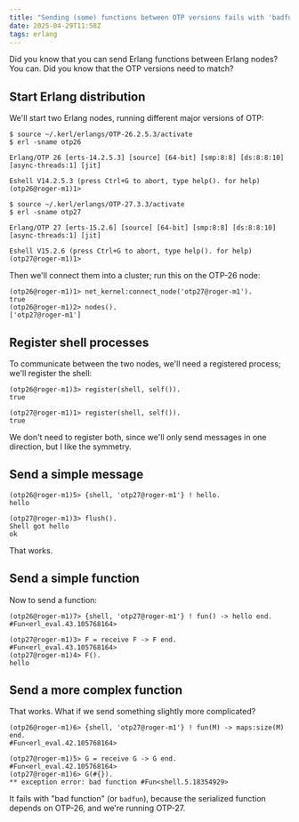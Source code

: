 ```yaml
---
title: "Sending (some) functions between OTP versions fails with 'badfun'"
date: 2025-04-29T11:58Z
tags: erlang
---
```


Did you know that you can send Erlang functions between Erlang nodes? You can. Did you know that the OTP versions need
to match?

## Start Erlang distribution

We'll start two Erlang nodes, running different major versions of OTP:

```
$ source ~/.kerl/erlangs/OTP-26.2.5.3/activate
$ erl -sname otp26

Erlang/OTP 26 [erts-14.2.5.3] [source] [64-bit] [smp:8:8] [ds:8:8:10] [async-threads:1] [jit]

Eshell V14.2.5.3 (press Ctrl+G to abort, type help(). for help)
(otp26@roger-m1)1>
```

```
$ source ~/.kerl/erlangs/OTP-27.3.3/activate
$ erl -sname otp27

Erlang/OTP 27 [erts-15.2.6] [source] [64-bit] [smp:8:8] [ds:8:8:10] [async-threads:1] [jit]

Eshell V15.2.6 (press Ctrl+G to abort, type help(). for help)
(otp27@roger-m1)1>
```

Then we'll connect them into a cluster; run this on the OTP-26 node:

```
(otp26@roger-m1)1> net_kernel:connect_node('otp27@roger-m1').
true
(otp26@roger-m1)2> nodes().
['otp27@roger-m1']
```

## Register shell processes

To communicate between the two nodes, we'll need a registered process; we'll register the shell:

```
(otp26@roger-m1)3> register(shell, self()).
true
```

```
(otp27@roger-m1)1> register(shell, self()).
true
```

We don't need to register both, since we'll only send messages in one direction, but I like the symmetry.

## Send a simple message

```
(otp26@roger-m1)5> {shell, 'otp27@roger-m1'} ! hello.
hello
```

```
(otp27@roger-m1)3> flush().
Shell got hello
ok
```

That works.

## Send a simple function

Now to send a function:

```
(otp26@roger-m1)7> {shell, 'otp27@roger-m1'} ! fun() -> hello end.
#Fun<erl_eval.43.105768164>
```

```
(otp27@roger-m1)3> F = receive F -> F end.
#Fun<erl_eval.43.105768164>
(otp27@roger-m1)4> F().
hello
```

## Send a more complex function

That works. What if we send something slightly more complicated?

```
(otp26@roger-m1)6> {shell, 'otp27@roger-m1'} ! fun(M) -> maps:size(M) end.
#Fun<erl_eval.42.105768164>
```

```
(otp27@roger-m1)5> G = receive G -> G end.
#Fun<erl_eval.42.105768164>
(otp27@roger-m1)6> G(#{}).
** exception error: bad function #Fun<shell.5.18354929>
```

It fails with "bad function" (or `badfun`), because the serialized function depends on OTP-26, and we're running OTP-27.

